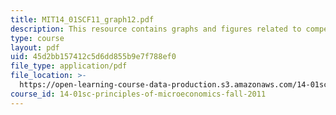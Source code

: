```yaml
---
title: MIT14_01SCF11_graph12.pdf
description: This resource contains graphs and figures related to competition III.
type: course
layout: pdf
uid: 45d2bb157412c5d6dd855b9e7f788ef0
file_type: application/pdf
file_location: >-
  https://open-learning-course-data-production.s3.amazonaws.com/14-01sc-principles-of-microeconomics-fall-2011/45d2bb157412c5d6dd855b9e7f788ef0_MIT14_01SCF11_graph12.pdf
course_id: 14-01sc-principles-of-microeconomics-fall-2011
---
```

